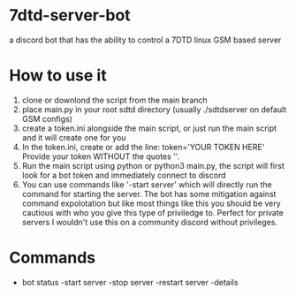 # 7dtd-server-bot

a discord bot that has the ability to control a 7DTD linux GSM based server

# How to use it
1. clone or downlond the script from the main branch
2. place main.py in your root sdtd directory (usually ./sdtdserver on default GSM configs)
3. create a token.ini alongside the main script, or just run the main script and it will create one for you
4. In the token.ini, create or add the line:
   token='YOUR TOKEN HERE'
Provide your token WITHOUT the quotes ''.
5. Run the main script using python or python3 main.py, the script will first look for a bot token and immediately connect to discord
6. You can use commands like '-start server' which will directly run the command for starting the server. The bot has some mitigation against command expolotation but like most things like this you should be very cautious with who you give this type of priviledge to. Perfect for private servers I wouldn't use this on a community discord without privileges.

# Commands
- bot status
-start server
-stop server
-restart server
-details
